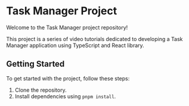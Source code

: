 
# Task Manager Project

Welcome to the Task Manager project repository!

This project is a series of video tutorials dedicated to developing a Task Manager application using TypeScript and React library.

## Getting Started
To get started with the project, follow these steps:
1. Clone the repository.
2. Install dependencies using `pnpm install`.